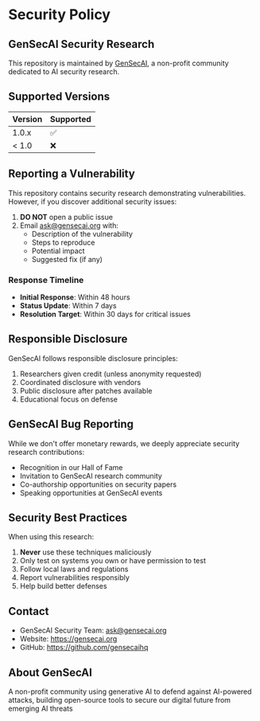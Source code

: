 # Security Policy

## GenSecAI Security Research

This repository is maintained by [GenSecAI](https://gensecai.org), a non-profit community dedicated to AI security research.

## Supported Versions

| Version | Supported          |
| ------- | ------------------ |
| 1.0.x   | :white_check_mark: |
| < 1.0   | :x:                |

## Reporting a Vulnerability

This repository contains security research demonstrating vulnerabilities. However, if you discover additional security issues:

1. **DO NOT** open a public issue
2. Email ask@gensecai.org with:
   - Description of the vulnerability
   - Steps to reproduce
   - Potential impact
   - Suggested fix (if any)

### Response Timeline

- **Initial Response**: Within 48 hours
- **Status Update**: Within 7 days
- **Resolution Target**: Within 30 days for critical issues

## Responsible Disclosure

GenSecAI follows responsible disclosure principles:

1. Researchers given credit (unless anonymity requested)
2. Coordinated disclosure with vendors
3. Public disclosure after patches available
4. Educational focus on defense

## GenSecAI Bug Reporting

While we don't offer monetary rewards, we deeply appreciate security research contributions:

- Recognition in our Hall of Fame
- Invitation to GenSecAI research community
- Co-authorship opportunities on security papers
- Speaking opportunities at GenSecAI events

## Security Best Practices

When using this research:

1. **Never** use these techniques maliciously
2. Only test on systems you own or have permission to test
3. Follow local laws and regulations
4. Report vulnerabilities responsibly
5. Help build better defenses

## Contact

- GenSecAI Security Team: ask@gensecai.org
- Website: https://gensecai.org
- GitHub: https://github.com/gensecaihq

## About GenSecAI

A non-profit community using generative AI to defend against AI-powered attacks, building open-source tools to secure our digital future from emerging AI threats
